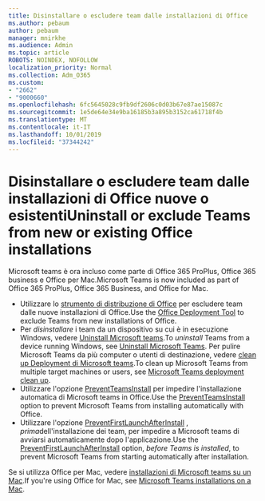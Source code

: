 ```yaml
---
title: Disinstallare o escludere team dalle installazioni di Office
ms.author: pebaum
author: pebaum
manager: mnirkhe
ms.audience: Admin
ms.topic: article
ROBOTS: NOINDEX, NOFOLLOW
localization_priority: Normal
ms.collection: Adm_O365
ms.custom:
- "2662"
- "9000660"
ms.openlocfilehash: 6fc5645028c9fb9df2606c0d03b67e87ae15087c
ms.sourcegitcommit: 1e5de64e34e9ba16185b3a895b3152ca61718f4b
ms.translationtype: MT
ms.contentlocale: it-IT
ms.lasthandoff: 10/01/2019
ms.locfileid: "37344242"
---
```

# <a name="uninstall-or-exclude-teams-from-new-or-existing-office-installations"></a><span data-ttu-id="2900a-102">Disinstallare o escludere team dalle installazioni di Office nuove o esistenti</span><span class="sxs-lookup"><span data-stu-id="2900a-102">Uninstall or exclude Teams from new or existing Office installations</span></span>

<span data-ttu-id="2900a-103">Microsoft teams è ora incluso come parte di Office 365 ProPlus, Office 365 business e Office per Mac.</span><span class="sxs-lookup"><span data-stu-id="2900a-103">Microsoft Teams is now included as part of Office 365 ProPlus, Office 365 Business, and Office for Mac.</span></span>

- <span data-ttu-id="2900a-104">Utilizzare lo [strumento di distribuzione di Office](https://docs.microsoft.com/deployoffice/teams-install#how-to-exclude-microsoft-teams-from-new-installations-of-office-365-proplus) per escludere team dalle nuove installazioni di Office.</span><span class="sxs-lookup"><span data-stu-id="2900a-104">Use the [Office Deployment Tool](https://docs.microsoft.com/deployoffice/teams-install#how-to-exclude-microsoft-teams-from-new-installations-of-office-365-proplus) to exclude Teams from new installations of Office.</span></span>
- <span data-ttu-id="2900a-105">Per *disinstallare* i team da un dispositivo su cui è in esecuzione Windows, vedere [Uninstall Microsoft teams](https://support.office.com/article/3b159754-3c26-4952-abe7-57d27f5f4c81).</span><span class="sxs-lookup"><span data-stu-id="2900a-105">To *uninstall* Teams from a device running Windows, see [Uninstall Microsoft Teams](https://support.office.com/article/3b159754-3c26-4952-abe7-57d27f5f4c81).</span></span> <span data-ttu-id="2900a-106">Per pulire Microsoft Teams da più computer o utenti di destinazione, vedere [clean up Deployment di Microsoft teams](https://docs.microsoft.com/microsoftteams/scripts/powershell-script-teams-deployment-clean-up).</span><span class="sxs-lookup"><span data-stu-id="2900a-106">To clean up Microsoft Teams from multiple target machines or users, see [Microsoft Teams deployment clean up](https://docs.microsoft.com/microsoftteams/scripts/powershell-script-teams-deployment-clean-up).</span></span>
- <span data-ttu-id="2900a-107">Utilizzare l'opzione [PreventTeamsInstall](https://docs.microsoft.com/deployoffice/teams-install#use-group-policy-to-control-the-installation-of-microsoft-teams
) per impedire l'installazione automatica di Microsoft teams in Office.</span><span class="sxs-lookup"><span data-stu-id="2900a-107">Use the [PreventTeamsInstall](https://docs.microsoft.com/deployoffice/teams-install#use-group-policy-to-control-the-installation-of-microsoft-teams
) option to prevent Microsoft Teams from installing automatically with Office.</span></span>
- <span data-ttu-id="2900a-108">Utilizzare l'opzione [PreventFirstLaunchAfterInstall](https://docs.microsoft.com/deployoffice/teams-install#use-group-policy-to-prevent-microsoft-teams-from-starting-automatically-after-installation) , *prima*dell'installazione dei team, per impedire a Microsoft teams di avviarsi automaticamente dopo l'applicazione.</span><span class="sxs-lookup"><span data-stu-id="2900a-108">Use the [PreventFirstLaunchAfterInstall](https://docs.microsoft.com/deployoffice/teams-install#use-group-policy-to-prevent-microsoft-teams-from-starting-automatically-after-installation) option, *before Teams is installed*, to prevent Microsoft Teams from starting automatically after installation.</span></span>

<span data-ttu-id="2900a-109">Se si utilizza Office per Mac, vedere [installazioni di Microsoft teams su un Mac](https://docs.microsoft.com/deployoffice/teams-install#microsoft-teams-installations-on-a-mac).</span><span class="sxs-lookup"><span data-stu-id="2900a-109">If you're using Office for Mac, see [Microsoft Teams installations on a Mac](https://docs.microsoft.com/deployoffice/teams-install#microsoft-teams-installations-on-a-mac).</span></span>